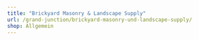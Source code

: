 ```yaml
---
title: "Brickyard Masonry & Landscape Supply"
url: /grand-junction/brickyard-masonry-und-landscape-supply/
shop: Allgemein
---
```

